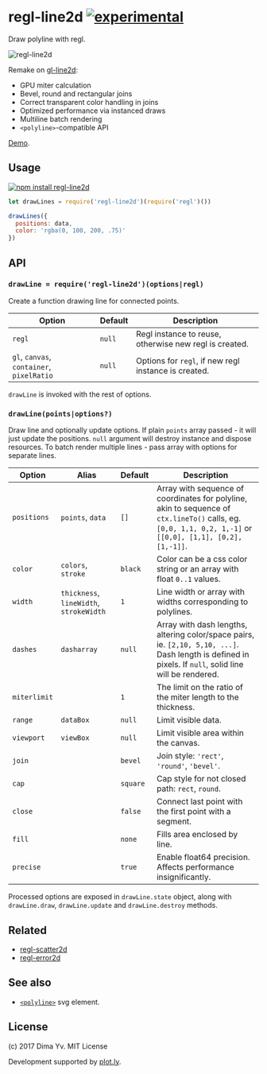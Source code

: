 # regl-line2d [![experimental](https://img.shields.io/badge/stability-unstable-green.svg)](http://github.com/badges/stability-badges)

Draw polyline with regl.

![regl-line2d](https://github.com/dfcreative/regl-line2d/blob/master/preview.png?raw=true)

Remake on [gl-line2d](https://github.com/gl-vis/gl-line2d):

* GPU miter calculation
* Bevel, round and rectangular joins
* Correct transparent color handling in joins
* Optimized performance via instanced draws
* Multiline batch rendering
* `<polyline>`-compatible API

[Demo](https://dfcreative.github.io/regl-line2d).

## Usage

[![npm install regl-line2d](https://nodei.co/npm/regl-line2d.png?mini=true)](https://npmjs.org/package/regl-line2d/)

```js
let drawLines = require('regl-line2d')(require('regl')())

drawLines({
  positions: data,
  color: 'rgba(0, 100, 200, .75)'
})
```

## API

### `drawLine = require('regl-line2d')(options|regl)`

Create a function drawing line for connected points.

Option | Default | Description
---|---|---
`regl` | `null` | Regl instance to reuse, otherwise new regl is created.
`gl`, `canvas`, `container`, `pixelRatio` | `null` | Options for `regl`, if new regl instance is created.

`drawLine` is invoked with the rest of options.

### `drawLine(points|options?)`

Draw line and optionally update options. If plain `points` array passed - it will just update the positions. `null` argument will destroy instance and dispose resources. To batch render multiple lines - pass array with options for separate lines.

Option | Alias | Default | Description
---|---|---|---
`positions` | `points`, `data` | `[]` | Array with sequence of coordinates for polyline, akin to sequence of `ctx.lineTo()` calls, eg. `[0,0, 1,1, 0,2, 1,-1]` or `[[0,0], [1,1], [0,2], [1,-1]]`.
`color` | `colors`, `stroke` | `black` | Color can be a css color string or an array with float `0..1` values.
`width` | `thickness`, `lineWidth`, `strokeWidth` | `1` | Line width or array with widths corresponding to polylines.
`dashes` | `dasharray` | `null` | Array with dash lengths, altering color/space pairs, ie. `[2,10, 5,10, ...]`. Dash length is defined in pixels. If `null`, solid line will be rendered.
`miterlimit` |  | `1` | The limit on the ratio of the miter length to the thickness.
`range` | `dataBox` | `null` | Limit visible data.
`viewport` | `viewBox` | `null` | Limit visible area within the canvas.
`join` | | `bevel` | Join style: `'rect'`, `'round'`, `'bevel'`.
`cap` | | `square` | Cap style for not closed path: `rect`, `round`.
`close` | | `false` | Connect last point with the first point with a segment.
`fill` | | `none` | Fills area enclosed by line.
`precise` | | `true` | Enable float64 precision. Affects performance insignificantly.

Processed options are exposed in `drawLine.state` object, along with `drawLine.draw`, `drawLine.update` and `drawLine.destroy` methods.

## Related

* [regl-scatter2d](https://github.com/dfcreative/regl-scatter2d)
* [regl-error2d](https://github.com/dfcreative/regl-error2d)

## See also

* [`<polyline>`](https://developer.mozilla.org/en-US/docs/Web/SVG/Attribute/stroke-miterlimit) svg element.


## License

(c) 2017 Dima Yv. MIT License

Development supported by [plot.ly](https://github.com/plotly/).
